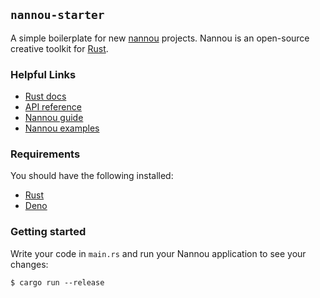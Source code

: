 ## `nannou-starter`

A simple boilerplate for new [nannou](https://github.com/nannou-org/nannou)
projects. Nannou is an open-source creative toolkit for
[Rust](https://www.rust-lang.org/).

### Helpful Links

- [Rust docs](https://doc.rust-lang.org/std/index.html)
- [API reference](https://docs.rs/nannou/0.15.0/nannou/)
- [Nannou guide](https://www.guide.nannou.cc/welcome.html)
- [Nannou examples](https://github.com/nannou-org/nannou/tree/master/examples)

### Requirements
You should have the following installed:
- [Rust](https://www.rust-lang.org)
- [Deno](https://deno.land)

### Getting started

Write your code in `main.rs` and run your Nannou application to see your changes:

```
$ cargo run --release
```